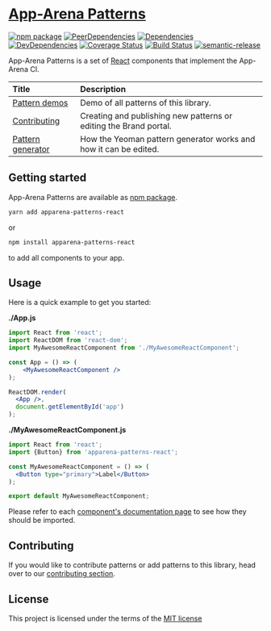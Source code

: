 # [App-Arena Patterns](https://brand.app-arena.com/)

[![npm package](https://img.shields.io/npm/v/apparena-patterns-react.svg)](https://www.npmjs.org/package/apparena-patterns-react)
[![PeerDependencies](https://img.shields.io/david/peer/apparena/patterns.svg)](https://david-dm.org/apparena/patterns#info=peerDependencies&view=list)
[![Dependencies](https://img.shields.io/david/apparena/patterns.svg)](https://david-dm.org/apparena/patterns)
[![DevDependencies](https://img.shields.io/david/dev/apparena/patterns.svg)](https://david-dm.org/apparena/patterns#info=devDependencies&view=list)
[![Coverage Status](https://coveralls.io/repos/github/apparena/patterns/badge.svg?branch=develop)](https://coveralls.io/github/apparena/patterns?branch=develop)
[![Build Status](https://travis-ci.org/apparena/patterns.svg?branch=master)](https://travis-ci.org/apparena/patterns)
[![semantic-release](https://img.shields.io/badge/%20%20%F0%9F%93%A6%F0%9F%9A%80-semantic--release-e10079.svg)](https://github.com/semantic-release/semantic-release)

App-Arena Patterns is a set of
[React](http://facebook.github.io/react/) components that implement the
App-Arena CI.

| Title                                                      | Description                                                       |
|:-----------------------------------------------------------|:------------------------------------------------------------------|
| [Pattern demos](https://brand.app-arena.com/#/ui-patterns) | Demo of all patterns of this library.                             |
| [Contributing](docs/contributing.md)                       | Creating and publishing new patterns or editing the Brand portal. |
| [Pattern generator](docs/pattern-generator.md)             | How the Yeoman pattern generator works and how it can be edited.  |

## Getting started

App-Arena Patterns are available as
[npm package](https://www.npmjs.org/package/apparena-patterns-react).

```sh
yarn add apparena-patterns-react
```
or
```sh
npm install apparena-patterns-react
```
to add all components to your app.

## Usage

Here is a quick example to get you started:

**./App.js**
```jsx
import React from 'react';
import ReactDOM from 'react-dom';
import MyAwesomeReactComponent from './MyAwesomeReactComponent';

const App = () => (
    <MyAwesomeReactComponent />
);

ReactDOM.render(
  <App />,
  document.getElementById('app')
);
```

**./MyAwesomeReactComponent.js**
```jsx
import React from 'react';
import {Button} from 'apparena-patterns-react';

const MyAwesomeReactComponent = () => (
  <Button type="primary">Label</Button>
);

export default MyAwesomeReactComponent;
```

Please refer to each
[component's documentation page](https://brand.app-arena.com/#/ui-patterns)
to see how they should be imported.

## Contributing

If you would like to contribute patterns or add patterns to this
library, head over to our [contributing section](/docs/contributing.md).

## License
This project is licensed under the terms of the
[MIT license](LICENSE.md)
